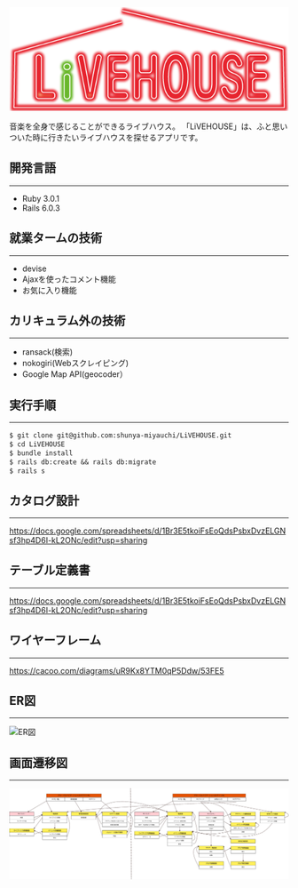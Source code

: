 ![Livehouse](/app/assets/images/top_logo_only.png) 
  
音楽を全身で感じることができるライブハウス。
「LiVEHOUSE」は、ふと思いついた時に行きたいライブハウスを探せるアプリです。


## 開発言語
- - -
- Ruby 3.0.1
- Rails 6.0.3

## 就業タームの技術
- - -
- devise
- Ajaxを使ったコメント機能
- お気に入り機能

## カリキュラム外の技術
- - -
- ransack(検索)
- nokogiri(Webスクレイピング)
- Google Map API(geocoder）

## 実行手順
- - -
```
$ git clone git@github.com:shunya-miyauchi/LiVEHOUSE.git
$ cd LiVEHOUSE
$ bundle install
$ rails db:create && rails db:migrate
$ rails s
```

## カタログ設計
- - -
https://docs.google.com/spreadsheets/d/1Br3E5tkoiFsEoQdsPsbxDvzELGNsf3hp4D6I-kL2ONc/edit?usp=sharing

## テーブル定義書
- - -
https://docs.google.com/spreadsheets/d/1Br3E5tkoiFsEoQdsPsbxDvzELGNsf3hp4D6I-kL2ONc/edit?usp=sharing

## ワイヤーフレーム
- - -
https://cacoo.com/diagrams/uR9Kx8YTM0qP5Ddw/53FE5

## ER図
- - -
![ER図](/app/assets/images/ER図.png)

## 画面遷移図
- - -
![画面遷移図](app/assets/images/画面遷移図.png)


